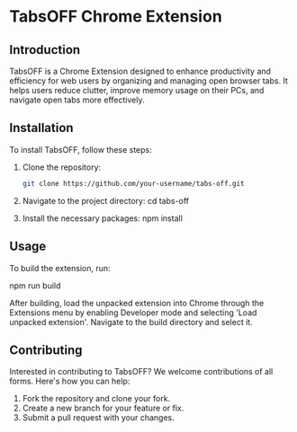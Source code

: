 # TabsOFF Chrome Extension

## Introduction

TabsOFF is a Chrome Extension designed to enhance productivity and efficiency for web users by organizing and managing open browser tabs. It helps users reduce clutter, improve memory usage on their PCs, and navigate open tabs more effectively.

## Installation

To install TabsOFF, follow these steps:

1. Clone the repository:
   ```bash
   git clone https://github.com/your-username/tabs-off.git
   
2. Navigate to the project directory:
cd tabs-off

3. Install the necessary packages:
npm install


## Usage
To build the extension, run:

npm run build

After building, load the unpacked extension into Chrome through the Extensions menu by enabling Developer mode and selecting 'Load unpacked extension'. Navigate to the build directory and select it.


## Contributing
Interested in contributing to TabsOFF? We welcome contributions of all forms. Here's how you can help:

1. Fork the repository and clone your fork.
2. Create a new branch for your feature or fix.
3. Submit a pull request with your changes.


